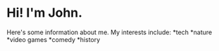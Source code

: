 # Hi! I'm John. 

Here's some information about me. 
My interests include: 
*tech
*nature
*video games
*comedy 
*history
